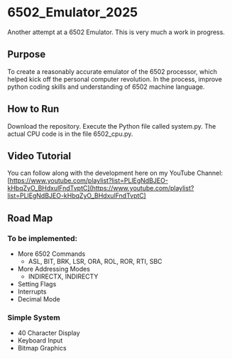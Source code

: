 # 6502_Emulator_2025
Another attempt at a 6502 Emulator. This is very much a work in progress.

## Purpose
To create a reasonably accurate emulator of the 6502 processor, which helped kick off the personal computer revolution. In the process, improve python coding skills and understanding of 6502 machine language.

## How to Run
Download the repository. Execute the Python file called system.py. The actual CPU code is in the file 6502_cpu.py.

## Video Tutorial
You can follow along with the development here on my YouTube Channel: [https://www.youtube.com/playlist?list=PLlEgNdBJEO-kHbqZyO_BHdxulFndTvptC](https://www.youtube.com/playlist?list=PLlEgNdBJEO-kHbqZyO_BHdxulFndTvptC)

## Road Map

### To be implemented:
 - More 6502 Commands
   - ASL, BIT, BRK, LSR, ORA, ROL, ROR, RTI, SBC 
 - More Addressing Modes
   - INDIRECTX, INDIRECTY
 - Setting Flags
 - Interrupts
 - Decimal Mode

### Simple System
 - 40 Character Display
 - Keyboard Input
 - Bitmap Graphics
